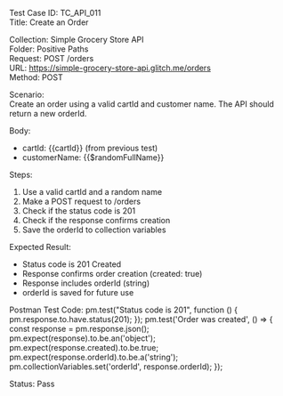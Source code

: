 Test Case ID: TC_API_011  
Title: Create an Order

Collection: Simple Grocery Store API  
Folder: Positive Paths  
Request: POST /orders  
URL: https://simple-grocery-store-api.glitch.me/orders  
Method: POST

Scenario:  
Create an order using a valid cartId and customer name. The API should return a new orderId.

Body:
- cartId: {{cartId}} (from previous test)
- customerName: {{$randomFullName}}

Steps:  
1. Use a valid cartId and a random name  
2. Make a POST request to /orders  
3. Check if the status code is 201  
4. Check if the response confirms creation  
5. Save the orderId to collection variables

Expected Result:  
- Status code is 201 Created  
- Response confirms order creation (created: true)  
- Response includes orderId (string)  
- orderId is saved for future use

Postman Test Code:
pm.test("Status code is 201", function () {
    pm.response.to.have.status(201);
});
pm.test('Order was created', () => {
    const response = pm.response.json();
    pm.expect(response).to.be.an('object');
    pm.expect(response.created).to.be.true;
    pm.expect(response.orderId).to.be.a('string');     
    pm.collectionVariables.set('orderId', response.orderId);
});

Status: Pass
